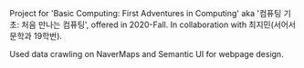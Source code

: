 Project for 'Basic Computing: First Adventures in Computing' aka '컴퓨팅 기초: 처음 만나는 컴퓨팅', offered in 2020-Fall. 
In collaboration with 최지민(서어서문학과 19학번). 

Used data crawling on NaverMaps and Semantic UI for webpage design. 
